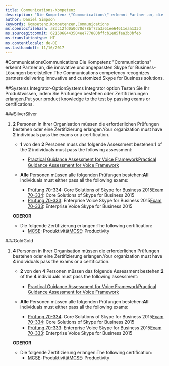 ```yaml
---
title: Communications-Kompetenz
description: "Die Kompetenz \"Communications\" erkennt Partner an, die innovative und angepasste Skype for Business-Lösungen bereitstellen."
author: Daniel Simpson
keywords: Kompetenz,Kompetenzen,Communications
ms.openlocfilehash: a8dc12fd0a0d70d78bf72a3a61ee64611eaa133d
ms.sourcegitcommit: 6215068443504ee777880bffcb1e85fea3b3bfeb
ms.translationtype: HT
ms.contentlocale: de-DE
ms.lasthandoff: 11/16/2017
---
```

#<a name="communications"></a><span data-ttu-id="6e9f7-104">Communications</span><span class="sxs-lookup"><span data-stu-id="6e9f7-104">Communications</span></span>
<span data-ttu-id="6e9f7-105">Die Kompetenz "Communications" erkennt Partner an, die innovative und angepassten Skype for Business-Lösungen bereitstellen.</span><span class="sxs-lookup"><span data-stu-id="6e9f7-105">The Communications competency recognizes partners delivering innovative and customized Skype for Business solutions.</span></span>

##<a name="systems-integrator-option"></a><span data-ttu-id="6e9f7-106">Systems Integrator-Option</span><span class="sxs-lookup"><span data-stu-id="6e9f7-106">Systems Integrator option</span></span>
<span data-ttu-id="6e9f7-107">Testen Sie Ihr Produktwissen, indem Sie Prüfungen bestehen oder Zertifizierungen erlangen.</span><span class="sxs-lookup"><span data-stu-id="6e9f7-107">Put your product knowledge to the test by passing exams or certifications.</span></span>
  
###<a name="silver"></a><span data-ttu-id="6e9f7-108">Silver</span><span class="sxs-lookup"><span data-stu-id="6e9f7-108">Silver</span></span>

1. <span data-ttu-id="6e9f7-109">**2** Personen in Ihrer Organisation müssen die erforderlichen Prüfungen bestehen oder eine Zertifizierung erlangen.</span><span class="sxs-lookup"><span data-stu-id="6e9f7-109">Your organization must have **2** individuals pass the exams or a certification.</span></span>

    - <span data-ttu-id="6e9f7-110">**1** von den **2** Personen muss das folgende Assessment bestehen:</span><span class="sxs-lookup"><span data-stu-id="6e9f7-110">**1** of the **2** individuals must pass the following assessment:</span></span>
        - [<span data-ttu-id="6e9f7-111">Practical Guidance Assessment for Voice Framework</span><span class="sxs-lookup"><span data-stu-id="6e9f7-111">Practical Guidance Assessment for Voice Framework</span></span>](https://partneruniversity.microsoft.com/?whr=uri:MicrosoftAccount&courseId=16802&scoId=g6fMfp80C_5406265419)

    - <span data-ttu-id="6e9f7-112">**Alle** Personen müssen alle folgenden Prüfungen bestehen:</span><span class="sxs-lookup"><span data-stu-id="6e9f7-112">**All** individuals must either pass all the following exams:</span></span>
        - <span data-ttu-id="6e9f7-113">[Prüfung 70-334](https://www.microsoft.com/en-us/learning/exam-70-334.aspx): Core Solutions of Skype for Business 2015</span><span class="sxs-lookup"><span data-stu-id="6e9f7-113">[Exam 70-334](https://www.microsoft.com/en-us/learning/exam-70-334.aspx): Core Solutions of Skype for Business 2015</span></span>
        - <span data-ttu-id="6e9f7-114">[Prüfung 70-333](https://www.microsoft.com/en-us/learning/exam-70-333.aspx): Enterprise Voice Skype for Business 2015</span><span class="sxs-lookup"><span data-stu-id="6e9f7-114">[Exam 70-333](https://www.microsoft.com/en-us/learning/exam-70-333.aspx): Enterprise Voice Skype for Business 2015</span></span>

    **<span data-ttu-id="6e9f7-115">ODER</span><span class="sxs-lookup"><span data-stu-id="6e9f7-115">OR</span></span>**

    - <span data-ttu-id="6e9f7-116">Die folgende Zertifizierung erlangen:</span><span class="sxs-lookup"><span data-stu-id="6e9f7-116">The following certification:</span></span>
        - <span data-ttu-id="6e9f7-117">[MCSE](https://www.microsoft.com/en-us/learning/mcse-productivity-certification.aspx): Produktivität</span><span class="sxs-lookup"><span data-stu-id="6e9f7-117">[MCSE](https://www.microsoft.com/en-us/learning/mcse-productivity-certification.aspx): Productivity</span></span>

###<a name="gold"></a><span data-ttu-id="6e9f7-118">Gold</span><span class="sxs-lookup"><span data-stu-id="6e9f7-118">Gold</span></span>

1. <span data-ttu-id="6e9f7-119">**4** Personen in Ihrer Organisation müssen die erforderlichen Prüfungen bestehen oder eine Zertifizierung erlangen.</span><span class="sxs-lookup"><span data-stu-id="6e9f7-119">Your organization must have **4** individuals pass the exams or a certification.</span></span>

    - <span data-ttu-id="6e9f7-120">**2** von den **4** Personen müssen das folgende Assessment bestehen:</span><span class="sxs-lookup"><span data-stu-id="6e9f7-120">**2** of the **4** individuals must pass the following assessment:</span></span>
        - [<span data-ttu-id="6e9f7-121">Practical Guidance Assessment for Voice Framework</span><span class="sxs-lookup"><span data-stu-id="6e9f7-121">Practical Guidance Assessment for Voice Framework</span></span>](https://partneruniversity.microsoft.com/?whr=uri:MicrosoftAccount&courseId=16802&scoId=g6fMfp80C_5406265419)

    - <span data-ttu-id="6e9f7-122">**Alle** Personen müssen alle folgenden Prüfungen bestehen:</span><span class="sxs-lookup"><span data-stu-id="6e9f7-122">**All** individuals must either pass all the following exams:</span></span>
        - <span data-ttu-id="6e9f7-123">[Prüfung 70-334](https://www.microsoft.com/en-us/learning/exam-70-334.aspx): Core Solutions of Skype for Business 2015</span><span class="sxs-lookup"><span data-stu-id="6e9f7-123">[Exam 70-334](https://www.microsoft.com/en-us/learning/exam-70-334.aspx): Core Solutions of Skype for Business 2015</span></span>
        - <span data-ttu-id="6e9f7-124">[Prüfung 70-333](https://www.microsoft.com/en-us/learning/exam-70-333.aspx): Enterprise Voice Skype for Business 2015</span><span class="sxs-lookup"><span data-stu-id="6e9f7-124">[Exam 70-333](https://www.microsoft.com/en-us/learning/exam-70-333.aspx): Enterprise Voice Skype for Business 2015</span></span>

    **<span data-ttu-id="6e9f7-125">ODER</span><span class="sxs-lookup"><span data-stu-id="6e9f7-125">OR</span></span>**

    - <span data-ttu-id="6e9f7-126">Die folgende Zertifizierung erlangen:</span><span class="sxs-lookup"><span data-stu-id="6e9f7-126">The following certification:</span></span>
        - <span data-ttu-id="6e9f7-127">[MCSE](https://www.microsoft.com/en-us/learning/mcse-productivity-certification.aspx): Produktivität</span><span class="sxs-lookup"><span data-stu-id="6e9f7-127">[MCSE](https://www.microsoft.com/en-us/learning/mcse-productivity-certification.aspx): Productivity</span></span>


